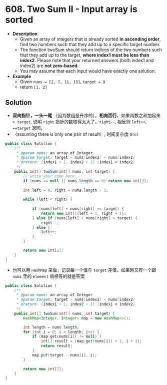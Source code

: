 # 608. Two Sum II - Input array is sorted

- **Description**
    - Given an array of integers that is already sorted **in ascending order**, find two numbers such that they add up to a specific target number.
    - The function twoSum should return indices of the two numbers such that they add up to the target, **where index1 must be less than index2**. Please note that your returned answers (both index1 and index2) are **not zero-based**.
    - You may assume that each input would have exactly one solution.
- **Example**
    - Given `nums = [2, 7, 11, 15]`, `target = 9`
    - return `[1, 2]`



## Solution

- **双向指针，一头一尾** （因为数组是升序的），**相向而行**。如果两数之和加起来 `> target`, 说明 `right` 指针的数取得太大了，`right--`, 相反则 `left++`, `==target` 返回。
- （assuming there is only one pair of result）, 时间复杂度 `O(n)`

```java
public class Solution {
    /**
     * @param nums: an array of Integer
     * @param target: target = nums[index1] + nums[index2]
     * @return: [index1 + 1, index2 + 1] (index1 < index2)
     */
    public int[] twoSum(int[] nums, int target) {
        // write your code here
        if (nums == null || nums.length == 0) return new int[2];
        
        int left = 0, right = nums.length - 1;
        
        while (left < right) {
            
            if (nums[left] + nums[right] == target) {
                return new int[]{left + 1, right + 1};
            } else if (nums[left] + nums[right] > target) {
                right--;
            } else {
                left++;
            }
        }

        return new int[2];
    }
}
```

- 也可以用 `HashMap` 来做，记录每一个值与 `target` 差值，如果刚又有一个跟 `nums` 里的 `element` 值相等的就是答案

```java
public class Solution {
    /**
     * @param nums: an array of Integer
     * @param target: target = nums[index1] + nums[index2]
     * @return: [index1 + 1, index2 + 1] (index1 < index2)
     */
    public int[] twoSum(int[] nums, int target) {
        HashMap<Integer, Integer> map = new HashMap<>();

        int length = nums.length;
        for (int i = 0; i < length; i++) {
            if (map.get(nums[i]) != null) {
                int[] result = {map.get(nums[i]) + 1, i + 1};
                return result;
            }
            map.put(target - nums[i], i);
        }

        return new int[2];
    }
}
```
